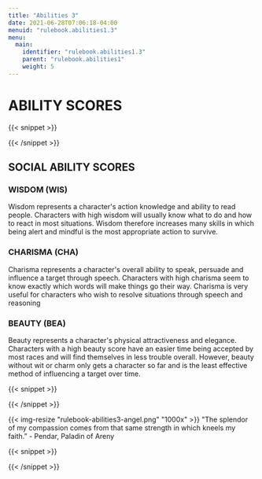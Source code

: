 ```yaml
---
title: "Abilities 3"
date: 2021-06-28T07:06:18-04:00
menuid: "rulebook.abilities1.3"
menu:
  main:
    identifier: "rulebook.abilities1.3"
    parent: "rulebook.abilities1"
    weight: 5
---
```


# ABILITY SCORES

{{< snippet >}}<div class="bookpage-columns"><div class="bookpage-column">{{< /snippet >}}

## SOCIAL ABILITY SCORES

### WISDOM (WIS)
Wisdom represents a character's action knowledge and ability to read people.
Characters with high wisdom will usually know what to do and how to react in
most situations. Wisdom therefore increases many skills in which being alert
and mindful is the most appropriate action to survive.

### CHARISMA (CHA)
Charisma represents a character's overall ability to speak, persuade and
influence a target through speech. Characters with high charisma seem to know
exactly which words will make things go their way. Charisma is very useful for
characters who wish to resolve situations through speech and reasoning

### BEAUTY (BEA)
Beauty represents a character's physical attractiveness and elegance.
Characters with a high beauty score have an easier time being accepted by most
races and will find themselves in less trouble overall. However, beauty without
wit or charm only gets a character so far and is the least effective method of
influencing a target over time.

{{< snippet >}}</div><div class="bookpage-column">{{< /snippet >}}

{{< img-resize "rulebook-abilities3-angel.png" "1000x" >}}
"The splendor of my compassion comes from that same strength
in which kneels my faith.” - Pendar, Paladin of Areny

{{< snippet >}}</div></div>{{< /snippet >}}

